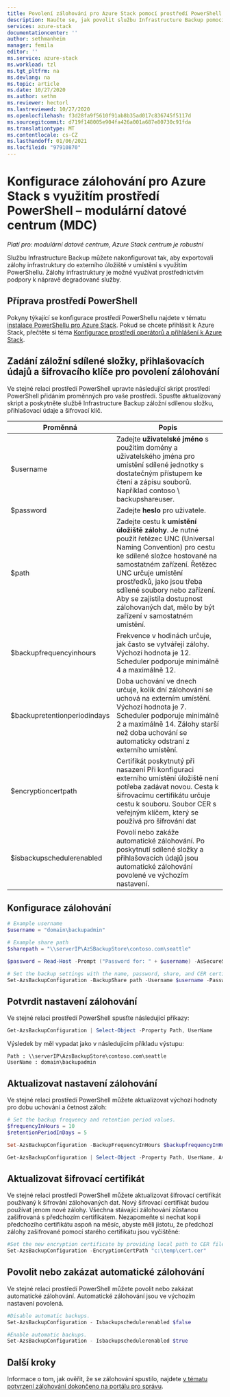 ```yaml
---
title: Povolení zálohování pro Azure Stack pomocí prostředí PowerShell – MDC
description: Naučte se, jak povolit službu Infrastructure Backup pomocí prostředí PowerShell, aby bylo možné Azure Stack obnovit v případě selhání. Pro modulární datové centrum (MDC).
services: azure-stack
documentationcenter: ''
author: sethmanheim
manager: femila
editor: ''
ms.service: azure-stack
ms.workload: tzl
ms.tgt_pltfrm: na
ms.devlang: na
ms.topic: article
ms.date: 10/27/2020
ms.author: sethm
ms.reviewer: hectorl
ms.lastreviewed: 10/27/2020
ms.openlocfilehash: f3d28fa9f5610f91ab8b35ad017c836745f5117d
ms.sourcegitcommit: d719f148005e904fa426a001a687e80730c91fda
ms.translationtype: MT
ms.contentlocale: cs-CZ
ms.lasthandoff: 01/06/2021
ms.locfileid: "97910870"
---
```

# <a name="configure-backup-for-azure-stack-with-powershell---modular-data-center-mdc"></a>Konfigurace zálohování pro Azure Stack s využitím prostředí PowerShell – modulární datové centrum (MDC)

*Platí pro: modulární datové centrum, Azure Stack centrum je robustní*

Službu Infrastructure Backup můžete nakonfigurovat tak, aby exportovali zálohy infrastruktury do externího úložiště v umístění s využitím PowerShellu. Zálohy infrastruktury je možné využívat prostřednictvím podpory k nápravě degradované služby.

## <a name="prepare-powershell-environment"></a>Příprava prostředí PowerShell

Pokyny týkající se konfigurace prostředí PowerShellu najdete v tématu [instalace PowerShellu pro Azure Stack](../../operator/powershell-install-az-module.md). Pokud se chcete přihlásit k Azure Stack, přečtěte si téma [Konfigurace prostředí operátorů a přihlášení k Azure Stack](../../operator/azure-stack-powershell-configure-admin.md).

## <a name="provide-the-backup-share-credentials-and-encryption-key-to-enable-backup"></a>Zadání záložní sdílené složky, přihlašovacích údajů a šifrovacího klíče pro povolení zálohování

Ve stejné relaci prostředí PowerShell upravte následující skript prostředí PowerShell přidáním proměnných pro vaše prostředí. Spusťte aktualizovaný skript a poskytněte službě Infrastructure Backup záložní sdílenou složku, přihlašovací údaje a šifrovací klíč.

|Proměnná  |Popis  |
|---------|---------|
|$username     | Zadejte **uživatelské jméno** s použitím domény a uživatelského jména pro umístění sdílené jednotky s dostatečným přístupem ke čtení a zápisu souborů. Například contoso \\ backupshareuser.        |
|$password     | Zadejte **heslo** pro uživatele.        |
|$path     | Zadejte cestu k **umístění úložiště zálohy**. Je nutné použít řetězec UNC (Universal Naming Convention) pro cestu ke sdílené složce hostované na samostatném zařízení. Řetězec UNC určuje umístění prostředků, jako jsou třeba sdílené soubory nebo zařízení. Aby se zajistila dostupnost zálohovaných dat, mělo by být zařízení v samostatném umístění.        |
|$backupfrequencyinhours     | Frekvence v hodinách určuje, jak často se vytvářejí zálohy. Výchozí hodnota je 12. Scheduler podporuje minimálně 4 a maximálně 12.        |
|$backupretentionperiodindays     | Doba uchování ve dnech určuje, kolik dní zálohování se uchová na externím umístění. Výchozí hodnota je 7. Scheduler podporuje minimálně 2 a maximálně 14. Zálohy starší než doba uchování se automaticky odstraní z externího umístění.        |
|$encryptioncertpath     | Certifikát poskytnutý při nasazení Při konfiguraci externího umístění úložiště není potřeba zadávat novou. Cesta k šifrovacímu certifikátu určuje cestu k souboru. Soubor CER s veřejným klíčem, který se používá pro šifrování dat        |
|$isbackupschedulerenabled     | Povolí nebo zakáže automatické zálohování. Po poskytnutí sdílené složky a přihlašovacích údajů jsou automatické zálohování povolené ve výchozím nastavení.        |

## <a name="configure-backup"></a>Konfigurace zálohování

```powershell
# Example username
$username = "domain\backupadmin"

# Example share path
$sharepath = "\\serverIP\AzSBackupStore\contoso.com\seattle"

$password = Read-Host -Prompt ("Password for: " + $username) -AsSecureString

# Set the backup settings with the name, password, share, and CER certificate file.
Set-AzsBackupConfiguration -BackupShare path -Username $username -Password $password
```

## <a name="confirm-backup-settings"></a>Potvrdit nastavení zálohování

Ve stejné relaci prostředí PowerShell spusťte následující příkazy:

```powershell
Get-AzsBackupConfiguration | Select-Object -Property Path, UserName
```

Výsledek by měl vypadat jako v následujícím příkladu výstupu:

```shell
Path : \\serverIP\AzsBackupStore\contoso.com\seattle
UserName : domain\backupadmin
```

## <a name="update-backup-settings"></a>Aktualizovat nastavení zálohování

Ve stejné relaci prostředí PowerShell můžete aktualizovat výchozí hodnoty pro dobu uchování a četnost záloh:

```powershell
# Set the backup frequency and retention period values.
$frequencyInHours = 10
$retentionPeriodInDays = 5

Set-AzsBackupConfiguration -BackupFrequencyInHours $backupfrequencyInHours -BackupRetentionPeriodInDays $backupretentionPeriodInDays

Get-AzsBackupConfiguration | Select-Object -Property Path, UserName, AvailableCapacity, BackupFrequencyInHours, BackupRetentionPeriodInDays
```

## <a name="update-encryption-certificate"></a>Aktualizovat šifrovací certifikát

Ve stejné relaci prostředí PowerShell můžete aktualizovat šifrovací certifikát používaný k šifrování zálohovaných dat. Nový šifrovací certifikát budou používat jenom nové zálohy. Všechna stávající zálohování zůstanou zašifrovaná s předchozím certifikátem. Nezapomeňte si nechat kopii předchozího certifikátu aspoň na měsíc, abyste měli jistotu, že předchozí zálohy zašifrované pomocí starého certifikátu jsou vyčištěné:

```powershell
#Set the new encryption certificate by providing local path to CER file.
Set-AzsBackupConfiguration -EncryptionCertPath "c:\temp\cert.cer"
```

## <a name="enable-or-disable-automatic-backups"></a>Povolit nebo zakázat automatické zálohování

Ve stejné relaci prostředí PowerShell můžete povolit nebo zakázat automatické zálohování. Automatické zálohování jsou ve výchozím nastavení povolená.

```powershell
#Disable automatic backups.
Set-AzsBackupConfiguration - Isbackupschedulerenabled $false

#Enable automatic backups.
Set-AzsBackupConfiguration - Isbackupschedulerenabled $true
```

## <a name="next-steps"></a>Další kroky

Informace o tom, jak ověřit, že se zálohování spustilo, najdete [v tématu potvrzení zálohování dokončeno na portálu pro správu](../../operator/azure-stack-backup-back-up-azure-stack.md).
